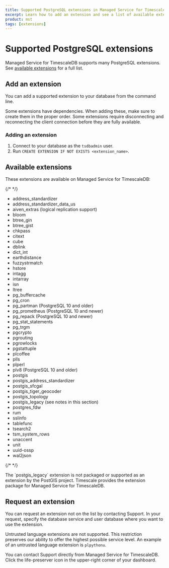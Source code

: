 ```yaml
---
title: Supported PostgreSQL extensions in Managed Service for TimescaleDB
excerpt: Learn how to add an extension and see a list of available extensions
product: mst
tags: [extensions]
---
```


# Supported PostgreSQL extensions

Managed Service for TimescaleDB supports many PostgreSQL extensions. See
[available extensions](#available-extensions) for a full list.

## Add an extension

You can add a supported extension to your database from the command line.

<Highlight type="important">
Some extensions have dependencies. When adding these, make sure to create them
in the proper order.
</Highlight>

<Highlight type="important">
Some extensions require disconnecting and reconnecting the client connection
before they are fully available.
</Highlight>

<Procedure>

### Adding an extension

1.  Connect to your database as the `tsdbadmin` user.
1.  Run `CREATE EXTENSION IF NOT EXISTS <extension_name>`.

</Procedure>

## Available extensions

These extensions are available on Managed Service for TimescaleDB:

{/* <!-- vale Vale.Spelling = NO --> */}

*   address_standardizer
*   address_standardizer_data_us
*   aiven_extras (logical replication support)
*   bloom
*   btree_gin
*   btree_gist
*   chkpass
*   citext
*   cube
*   dblink
*   dict_int
*   earthdistance
*   fuzzystrmatch
*   hstore
*   intagg
*   intarray
*   isn
*   ltree
*   pg_buffercache
*   pg_cron
*   pg_partman (PostgreSQL 10 and older)
*   pg_prometheus (PostgreSQL 10 and newer)
*   pg_repack (PostgreSQL 10 and newer)
*   pg_stat_statements
*   pg_trgm
*   pgcrypto
*   pgrouting
*   pgrowlocks
*   pgstattuple
*   plcoffee
*   plls
*   plperl
*   plv8  (PostgreSQL 10 and older)
*   postgis
*   postgis_address_standardizer
*   postgis_sfcgal
*   postgis_tiger_geocoder
*   postgis_topology
*   postgis_legacy (see notes in this section)
*   postgres_fdw
*   rum
*   sslinfo
*   tablefunc
*   tsearch2
*   tsm_system_rows
*   unaccent
*   unit
*   uuid-ossp
*   wal2json

{/* <!-- vale Vale.Spelling = YES --> */}

<Highlight type="note">
The `postgis_legacy` extension is not packaged or supported as an extension by
the PostGIS project. Timescale provides the extension package for Managed
Service for TimescaleDB.
</Highlight>

## Request an extension

You can request an extension not on the list by contacting Support. In your
request, specify the database service and user database where you want to use
the extension.

Untrusted language extensions are not supported. This restriction preserves our
ability to offer the highest possible service level. An example of an untrusted
language extension is `plpythonu`.

<Highlight type="note">
You can contact Support directly from Managed Service for TimescaleDB. Click the
life-preserver icon in the upper-right corner of your dashboard.
</Highlight>
